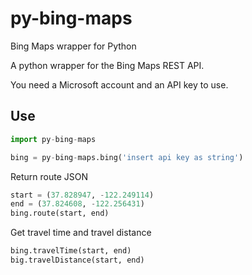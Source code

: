 # py-bing-maps
Bing Maps wrapper for Python

A python wrapper for the Bing Maps REST API.

You need a Microsoft account and an API key to use.

Use
--------
``` python
import py-bing-maps

bing = py-bing-maps.bing('insert api key as string')
```
Return route JSON

``` python
start = (37.828947, -122.249114)
end = (37.824608, -122.256431)
bing.route(start, end)
```

Get travel time and travel distance
``` python
bing.travelTime(start, end)
big.travelDistance(start, end)
```